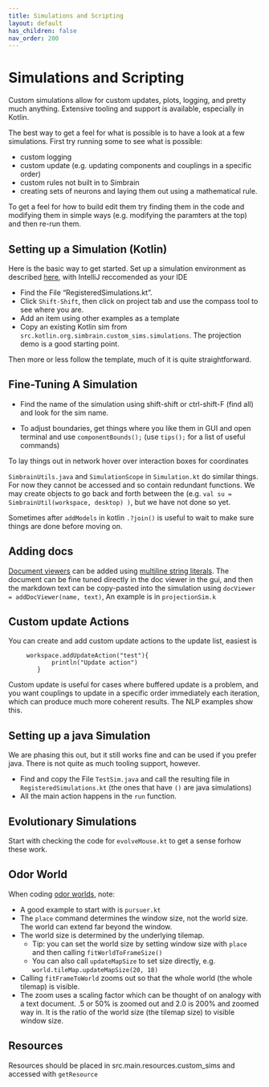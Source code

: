 ```yaml
---
title: Simulations and Scripting
layout: default
has_children: false
nav_order: 200
---
```


# Simulations and Scripting

Custom simulations allow for custom updates, plots, logging, and pretty much anything. Extensive tooling and support is available, especially in Kotlin. 

The best way to get a feel for what is possible is to have a look at a few simulations. First try running some to see what is possible: 

- custom logging
- custom update (e.g. updating components and couplings in a specific order)
- custom rules not built in to Simbrain
- creating sets of neurons and laying them out using a mathematical rule.

To get a feel for how to build edit them try finding them in the code and modifying them in simple ways (e.g. modifying the paramters at the top) and then re-run them. 

## Setting up a Simulation (Kotlin)

Here is the basic way to get started. Set up a simulation environment as described [here](https://github.com/simbrain/simbrain/wiki/Getting-From-Source), with IntelliJ reccomended as your IDE

- Find the File “RegisteredSimulations.kt”. 
- Click `Shift-Shift`, then click on project tab and use the compass tool to see where you are.
- Add an item using other examples as a template
- Copy an existing Kotlin sim from `src.kotlin.org.simbrain.custom_sims.simulations`. The projection demo is a good starting point.

Then more or less follow the template, much of it is quite straightforward.

## Fine-Tuning A Simulation

* Find the name of the simulation using shift-shift or ctrl-shift-F (find all) and look for the sim name.

* To adjust boundaries, get things where you like them in GUI and open terminal and use `componentBounds();` (use `tips();` for a list of useful commands)

To lay things out in network hover over interaction boxes for coordinates

`SimbrainUtils.java` and `SimulationScope` in `Simulation.kt` do similar things.  For now they cannot be accessed and so contain redundant functions. We may create objects to go back and forth between the (e.g. `val su = SimbrainUtil(workspace, desktop) )`, but we have not done so yet.

Sometimes after `addModels` in kotlin `.?join()` is useful to wait to make sure things are done before moving on.

## Adding docs

[Document viewers](../utilities/docviewer) can be added using [multiline string literals](https://kotlinlang.org/docs/java-to-kotlin-idioms-strings.html#use-multiline-strings). The document can be fine tuned directly in the doc viewer in the gui, and then the markdown text can be copy-pasted into the simulation using `docViewer = addDocViewer(name, text)`,  An example is in `projectionSim.k`

## Custom update Actions

You can create and add custom update actions to the update list, easiest is
```
     workspace.addUpdateAction("test"){
            println("Update action")
        }
```

Custom update is useful for cases where buffered update is a problem, and you want couplings to update in a specific order immediately each iteration, which can produce much more coherent results. The NLP examples show this.

## Setting up a java Simulation

We are phasing this out, but it still works fine and can be used if you prefer java. There is not quite as much tooling support, however.

- Find and copy the File `TestSim.java` and call the resulting file in `RegisteredSimulations.kt` (the ones that have `()` are java simulations)
- All the main action happens in the `run` function.  
    
## Evolutionary Simulations

Start with checking the code for `evolveMouse.kt` to get a sense forhow these work.

## Odor World

When coding [odor worlds](/docs/worlds/odorworld), note:

- A good example to start with is `pursuer.kt`
- The `place` command determines the window size, not the world size. The world can extend far beyond the window.
- The world size is determined by the underlying tilemap. 
  - Tip: you can set the world size by setting window size with `place` and then calling `fitWorldToFrameSize()` 
  - You can also call `updateMapSize` to set size directly, e.g. `world.tileMap.updateMapSize(20, 18)` 
- Calling `fitFrameToWorld` zooms out so that the whole world (the whole tilemap) is visible.
- The zoom uses a scaling factor which can be thought of on analogy with a text document. .5 or 50% is zoomed out and 2.0 is 200% and zoomed way in. It is the ratio of the world size (the tilemap size) to visible window size.


## Resources

Resources should be placed in src.main.resources.custom_sims and accessed with `getResource`


